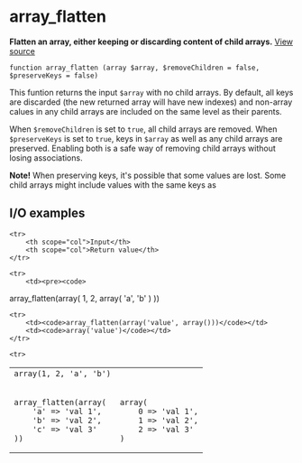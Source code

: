 
# array_flatten

**Flatten an array, either keeping or discarding content of child arrays.** [View source](https://bitbucket.org/Eiskis/baseline-php/src/default/source/arrays/array_flatten.php?at=default)

	function array_flatten (array $array, $removeChildren = false, $preserveKeys = false)

This funtion returns the input `$array` with no child arrays. By default, all keys are discarded (the new returned array will have new indexes) and non-array calues in any child arrays are included on the same level as their parents.

When `$removeChildren` is set to `true`, all child arrays are removed. When `$preserveKeys` is set to `true`, keys in `$array` as well as any child arrays are preserved. Enabling both is a safe way of removing child arrays without losing associations.

**Note!** When preserving keys, it's possible that some values are lost. Some child arrays might include values with the same keys as 



## I/O examples

<table>

	<tr>
		<th scope="col">Input</th>
		<th scope="col">Return value</th>
	</tr>

	<tr>
		<td><pre><code>
array_flatten(array(
	1,
	2,
	array(
		'a',
		'b'
	)
))
</code></pre></td>
		<td><code>array(1, 2, 'a', 'b')</code></td>
	</tr>

	<tr>
		<td><code>array_flatten(array('value', array()))</code></td>
		<td><code>array('value')</code></td>
	</tr>

	<tr>
<td><pre><code>
array_flatten(array(
	'a' => 'val 1',
	'b' => 'val 2',
	'c' => 'val 3'
))
</code></pre></td>
		<td><pre><code>
array(
	0 => 'val 1',
	1 => 'val 2',
	2 => 'val 3'
)
</code></pre></td>
	</tr>

</table>
